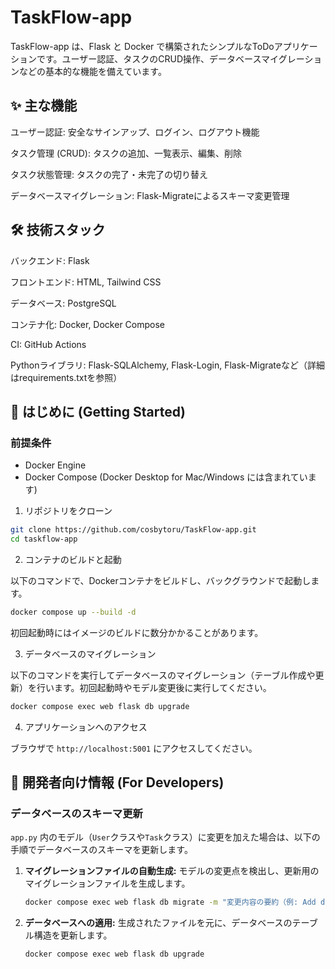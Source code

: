 # TaskFlow-app

TaskFlow-app は、Flask と Docker で構築されたシンプルなToDoアプリケーションです。ユーザー認証、タスクのCRUD操作、データベースマイグレーションなどの基本的な機能を備えています。

## ✨ 主な機能

ユーザー認証: 安全なサインアップ、ログイン、ログアウト機能

タスク管理 (CRUD): タスクの追加、一覧表示、編集、削除

タスク状態管理: タスクの完了・未完了の切り替え

データベースマイグレーション: Flask-Migrateによるスキーマ変更管理
## 🛠️ 技術スタック
バックエンド: Flask

フロントエンド: HTML, Tailwind CSS

データベース: PostgreSQL

コンテナ化: Docker, Docker Compose

CI: GitHub Actions

Pythonライブラリ: Flask-SQLAlchemy, Flask-Login, Flask-Migrateなど（詳細はrequirements.txtを参照）

## 🚀 はじめに (Getting Started)

### 前提条件

- Docker Engine
- Docker Compose (Docker Desktop for Mac/Windows には含まれています)

1. リポジトリをクローン
```bash
git clone https://github.com/cosbytoru/TaskFlow-app.git
cd taskflow-app
```

2. コンテナのビルドと起動

以下のコマンドで、Dockerコンテナをビルドし、バックグラウンドで起動します。
```bash
docker compose up --build -d
```
初回起動時にはイメージのビルドに数分かかることがあります。

3. データベースのマイグレーション

以下のコマンドを実行してデータベースのマイグレーション（テーブル作成や更新）を行います。初回起動時やモデル変更後に実行してください。
```bash
docker compose exec web flask db upgrade
```

4. アプリケーションへのアクセス

ブラウザで `http://localhost:5001` にアクセスしてください。

## 🔧 開発者向け情報 (For Developers)

### データベースのスキーマ更新

`app.py` 内のモデル（`User`クラスや`Task`クラス）に変更を加えた場合は、以下の手順でデータベースのスキーマを更新します。

1. **マイグレーションファイルの自動生成:** モデルの変更点を検出し、更新用のマイグレーションファイルを生成します。
   ```bash
   docker compose exec web flask db migrate -m "変更内容の要約（例: Add due_date to Task）"
   ```
2. **データベースへの適用:** 生成されたファイルを元に、データベースのテーブル構造を更新します。
   ```bash
   docker compose exec web flask db upgrade
   ```
